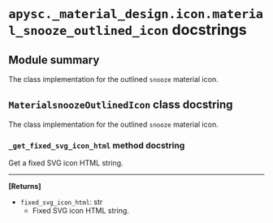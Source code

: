# `apysc._material_design.icon.material_snooze_outlined_icon` docstrings

## Module summary

The class implementation for the outlined `snooze` material icon.

## `MaterialsnoozeOutlinedIcon` class docstring

The class implementation for the outlined `snooze` material icon.

### `_get_fixed_svg_icon_html` method docstring

Get a fixed SVG icon HTML string.<hr>

**[Returns]**

- `fixed_svg_icon_html`: str
  - Fixed SVG icon HTML string.